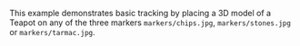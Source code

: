 This example demonstrates basic tracking by placing a 3D model of a Teapot on any of the three markers `markers/chips.jpg`, `markers/stones.jpg` or `markers/tarmac.jpg`.
